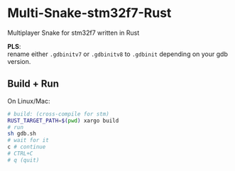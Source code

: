 # Multi-Snake-stm32f7-Rust
Multiplayer Snake for stm32f7 written in Rust

**PLS**:  
rename either `.gdbinitv7` or `.gdbinitv8` to `.gdbinit` depending on your gdb version.

## Build + Run
On Linux/Mac:

```bash
# build: (cross-compile for stm)
RUST_TARGET_PATH=$(pwd) xargo build
# run
sh gdb.sh
# wait for it
c # continue
# CTRL+C
# q (quit)
```